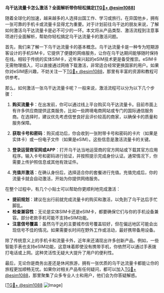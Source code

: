 **乌干达流量卡怎么激活？全面解析带你轻松搞定[[TG💪+ @esim1088](https://t.me/s/esim1088)]**

随着全球化的加速，越来越多的人选择出国工作、学习或旅行。在异国他乡，拥有一张可靠的手机卡或流量卡显得尤为重要。对于计划前往乌干达的朋友来说，了解如何激活乌干达流量卡是必不可少的一环。本文将从产品类型、激活流程到注意事项进行全面解析，帮助你轻松搞定乌干达流量卡的激活问题。

首先，我们来了解一下乌干达流量卡的基本概念。乌干达流量卡是一种专为短期游客设计的手机SIM卡，它提供了便捷的网络服务，让你在乌干达期间能够随时保持在线。相较于传统的实体SIM卡，近年来兴起的eSIM技术更是备受推崇。eSIM卡无需物理插入，可以直接通过网络下载激活，非常适合经常更换国家的用户。如果你对eSIM感兴趣，不妨关注一下[TG💪+ @esim1088](https://t.me/s/esim1088)，那里有丰富的资源和教程可供参考。

那么，如何激活一张乌干达流量卡呢？一般来说，激活流程可以分为以下几个步骤：

1. **购买流量卡**：在出发前，你可以通过线上平台购买乌干达流量卡。目前市面上有许多供应商提供这类服务，比如一些跨境电商网站或专门的国际通信服务商。在选择时，建议优先考虑信誉良好且评价较高的商家，以确保卡的质量和服务保障。

2. **获取卡号和密码**：购买成功后，你会收到一张附带卡号和密码的卡片（如果是实体卡）或一份电子文件（如果是eSIM）。这些信息是激活流量卡的关键。

3. **登录运营商官网或APP**：打开乌干达当地运营商的官方网站或下载其官方应用程序。输入卡号和密码进行验证，并按照提示完成身份认证。通常情况下，你需要上传护照信息或其他有效证件。

4. **充值并激活**：在确认身份后，选择适合你的套餐进行充值。充值完成后，你的流量卡就会自动激活，开始为你提供网络服务。

在整个过程中，有几个小贴士可以帮助你更顺利地完成激活：

- **提前规划**：建议在出行前就完成流量卡的购买和激活，以免到了乌干达后手忙脚乱。
- **检查兼容性**：无论是实体SIM卡还是eSIM卡，都要确保它们与你的手机设备兼容。部分老款手机可能不支持eSIM功能。
- **注意信号覆盖**：虽然乌干达的主要城市信号覆盖较好，但在偏远地区可能会出现信号不佳的情况。如果需要长时间在野外工作或活动，最好携带备用设备。

除了传统意义上的手机卡和流量卡外，近年来还涌现出许多创新产品。例如，一些智能手表也支持eSIM功能，这意味着即使没有携带手机，你依然可以通过手表拨打电话或上网。这种灵活性无疑大大提升了用户的便利性。

最后，无论你是商务出差还是休闲旅游，拥有一张优质的乌干达流量卡都能让你的旅程更加顺畅无忧。如果你对相关产品有任何疑问，都可以加入[TG💪+ @esim1088](https://t.me/s/esim1088)，那里聚集了众多专业人士和用户，他们会为你答疑解惑。

[[TG💪+ @esim1088](https://t.me/s/esim1088) ![Image](https://i.postimg.cc/4NQfJmqS/Snipaste-2025-05-13-00-14-12.png)]